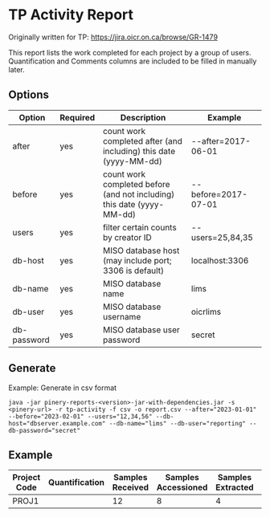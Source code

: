 # TP Activity Report

Originally written for TP: https://jira.oicr.on.ca/browse/GR-1479

This report lists the work completed for each project by a group of users. Quantification and
Comments columns are included to be filled in manually later.

## Options

| Option      | Required | Description                                                            | Example             |
| ----------- | -------- | ---------------------------------------------------------------------- | ------------------- |
| after       | yes      | count work completed after (and including) this date (yyyy-MM-dd)      | --after=2017-06-01  |
| before      | yes      | count work completed before (and not including) this date (yyyy-MM-dd) | --before=2017-07-01 |
| users       | yes      | filter certain counts by creator ID                                    | --users=25,84,35    |
| db-host     | yes      | MISO database host (may include port; 3306 is default)                 | localhost:3306      |
| db-name     | yes      | MISO database name                                                     | lims                |
| db-user     | yes      | MISO database username                                                 | oicrlims            |
| db-password | yes      | MISO database user password                                            | secret              |

## Generate

Example: Generate in csv format

```
java -jar pinery-reports-<version>-jar-with-dependencies.jar -s <pinery-url> -r tp-activity -f csv -o report.csv --after="2023-01-01" --before="2023-02-01" --users="12,34,56" --db-host="dbserver.example.com" --db-name="lims" --db-user="reporting" --db-password="secret"
```

## Example

| Project Code | Quantification | Samples Received | Samples Accessioned | Samples Extracted | Samples Aliquoted | Samples Transferred | Samples Distributed | Comments |
| ------------ | -------------- | ---------------- | ------------------- | ----------------- | ----------------- | ------------------- | ------------------- | -------- |
| PROJ1        |                | 12               | 8                   | 4                 | 4                 | 4                   | 10                  |          |
